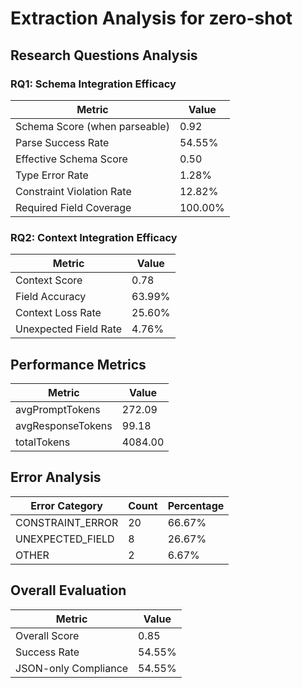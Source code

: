 # Extraction Analysis for zero-shot

## Research Questions Analysis

### RQ1: Schema Integration Efficacy

| Metric | Value |
|--------|-------|
| Schema Score (when parseable) | 0.92 |
| Parse Success Rate | 54.55% |
| Effective Schema Score | 0.50 |
| Type Error Rate | 1.28% |
| Constraint Violation Rate | 12.82% |
| Required Field Coverage | 100.00% |

### RQ2: Context Integration Efficacy

| Metric | Value |
|--------|-------|
| Context Score | 0.78 |
| Field Accuracy | 63.99% |
| Context Loss Rate | 25.60% |
| Unexpected Field Rate | 4.76% |

## Performance Metrics

| Metric | Value |
|--------|-------|
| avgPromptTokens | 272.09 |
| avgResponseTokens | 99.18 |
| totalTokens | 4084.00 |

## Error Analysis

| Error Category | Count | Percentage |
|---------------|-------|------------|
| CONSTRAINT_ERROR | 20 | 66.67% |
| UNEXPECTED_FIELD | 8 | 26.67% |
| OTHER | 2 | 6.67% |

## Overall Evaluation

| Metric | Value |
|--------|-------|
| Overall Score | 0.85 |
| Success Rate | 54.55% |
| JSON-only Compliance | 54.55% |
